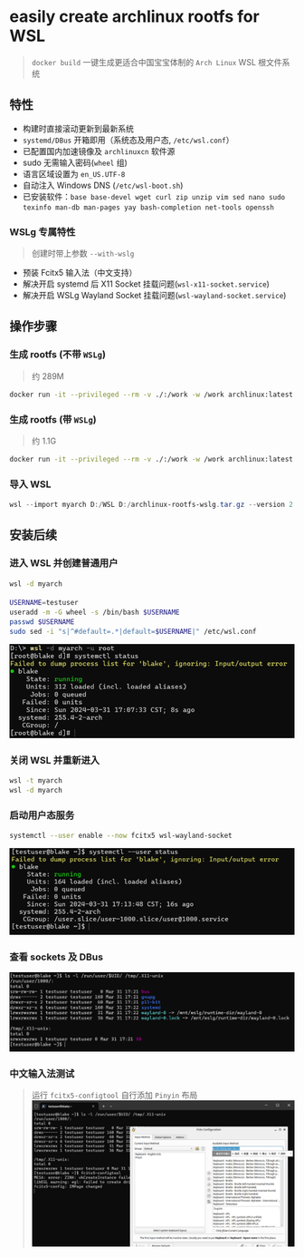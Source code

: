 # easily create archlinux rootfs for WSL
> `docker build` 一键生成更适合中国宝宝体制的 `Arch Linux` WSL 根文件系统

## 特性
- 构建时直接滚动更新到最新系统
- `systemd/DBus` 开箱即用（系统态及用户态, `/etc/wsl.conf`）
- 已配置国内加速镜像及 `archlinuxcn` 软件源
- sudo 无需输入密码(`wheel` 组)
- 语言区域设置为 `en_US.UTF-8`
- 自动注入 Windows DNS (`/etc/wsl-boot.sh`)
- 已安装软件：`base base-devel wget curl zip unzip vim sed nano sudo texinfo man-db man-pages yay bash-completion net-tools openssh`

### WSLg 专属特性
> 创建时带上参数 `--with-wslg`
- 预装 Fcitx5 输入法（中文支持）
- 解决开启 systemd 后 X11 Socket 挂载问题(`wsl-x11-socket.service`)
- 解决开启 WSLg Wayland Socket 挂载问题(`wsl-wayland-socket.service`)

## 操作步骤

### 生成 rootfs (不带 `WSLg`)
> 约 289M
```bash
docker run -it --privileged --rm -v ./:/work -w /work archlinux:latest bash ./create-rootfs.sh
```

### 生成 rootfs (带 `WSLg`)
> 约 1.1G
```bash
docker run -it --privileged --rm -v ./:/work -w /work archlinux:latest bash ./create-rootfs.sh --with-wslg
```

### 导入 WSL
```powershell
wsl --import myarch D:/WSL D:/archlinux-rootfs-wslg.tar.gz --version 2
```

## 安装后续

### 进入 WSL 并创建普通用户
```bash
wsl -d myarch

USERNAME=testuser
useradd -m -G wheel -s /bin/bash $USERNAME
passwd $USERNAME
sudo sed -i "s|^#default=.*|default=$USERNAME|" /etc/wsl.conf
```
![alt text](images/system-systemctl-status.png)


### 关闭 WSL 并重新进入
```bash
wsl -t myarch
wsl -d myarch

```

### 启动用户态服务
```bash
systemctl --user enable --now fcitx5 wsl-wayland-socket
```
![alt text](images/user-systemctl-status.png)

### 查看 sockets 及 DBus
![alt text](images/user-dbus-wayland-x11.png)

### 中文输入法测试
> 运行 `fcitx5-configtool` 自行添加 `Pinyin` 布局
![alt text](images/fcitx5.png)

